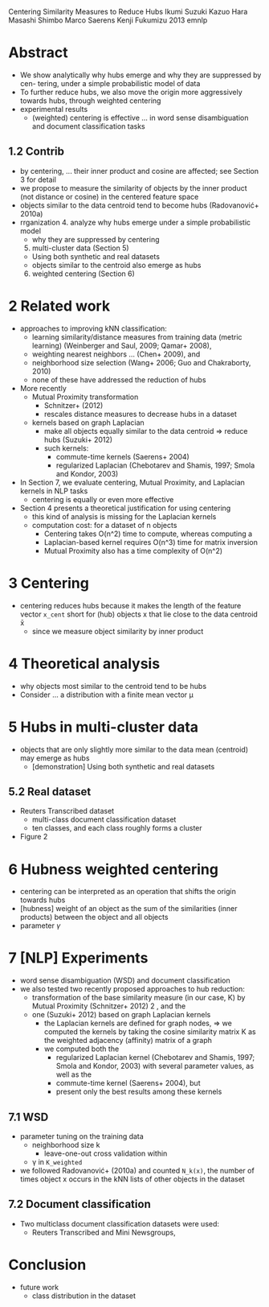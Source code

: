 Centering Similarity Measures to Reduce Hubs
Ikumi Suzuki Kazuo Hara Masashi Shimbo Marco Saerens Kenji Fukumizu
2013 emnlp

# Abstract

* We show analytically why hubs emerge and why they are suppressed by cen-
  tering, under a simple probabilistic model of data
* To further reduce hubs, we also move the origin more aggressively towards
  hubs, through weighted centering
* experimental results
  * (weighted) centering is effective ... in
    word sense disambiguation and document classification tasks

## 1.2 Contrib

* by centering, ... their inner product and cosine are affected;
  see Section 3 for detail
* we propose to measure the similarity of objects by the inner product
  (not distance or cosine) in the centered feature space
* objects similar to the data centroid tend to become hubs (Radovanović+ 2010a)
* rrganization
  4. analyze why hubs emerge under a simple probabilistic model
    * why they are suppressed by centering
  5. multi-cluster data (Section 5)
    * Using both synthetic and real datasets
    * objects similar to the centroid also emerge as hubs
  6. weighted centering (Section 6)

# 2 Related work

* approaches to improving kNN classification:
  * learning similarity/distance measures from training data (metric learning)
    (Weinberger and Saul, 2009; Qamar+ 2008),
  * weighting nearest neighbors ... (Chen+ 2009), and
  * neighborhood size selection (Wang+ 2006; Guo and Chakraborty, 2010)
  * none of these have addressed the reduction of hubs
* More recently
  * Mutual Proximity transformation
    * Schnitzer+ (2012)
    * rescales distance measures to decrease hubs in a dataset
  * kernels based on graph Laplacian
    * make all objects equally similar to the data centroid => reduce hubs
      (Suzuki+ 2012)
    * such kernels:
      * commute-time kernels (Saerens+ 2004)
      * regularized Laplacian
        (Chebotarev and Shamis, 1997; Smola and Kondor, 2003)
* In Section 7, we evaluate
  centering, Mutual Proximity, and Laplacian kernels in NLP tasks
  * centering is equally or even more effective
* Section 4 presents a theoretical justification for using centering
  * this kind of analysis is missing for the Laplacian kernels
  * computation cost: for a dataset of n objects
    * Centering takes O(n^2) time to compute, whereas computing a
    * Laplacian-based kernel requires O(n^3) time for matrix inversion
    * Mutual Proximity also has a time complexity of O(n^2)

# 3 Centering

* centering reduces hubs because it makes the length of the feature vector
  `x_cent` short for (hub) objects x that lie close to the data centroid x̄
  * since we measure object similarity by inner product

# 4 Theoretical analysis

* why objects most similar to the centroid tend to be hubs
* Consider ... a distribution with a finite mean vector μ

# 5 Hubs in multi-cluster data

* objects that are only slightly more similar to the data mean (centroid)
  may emerge as hubs
  * [demonstration] Using both synthetic and real datasets

## 5.2 Real dataset

* Reuters Transcribed dataset
  * multi-class document classification dataset
  * ten classes, and each class roughly forms a cluster
* Figure 2

# 6 Hubness weighted centering

* centering can be interpreted as an operation that
  shifts the origin towards hubs
* [hubness] weight of an object as the sum of the similarities (inner products)
  between the object and all objects
* parameter $\gamma$

# 7 [NLP] Experiments

* word sense disambiguation (WSD) and document classification
* we also tested two recently proposed approaches to hub reduction:
  * transformation of the base similarity measure (in our case, K) by Mutual
    Proximity (Schnitzer+ 2012) 2 , and the
  * one (Suzuki+ 2012) based on graph Laplacian kernels
    * the Laplacian kernels are defined for graph nodes,
    => we computed the kernels by taking the cosine similarity matrix K as the
      weighted adjacency (affinity) matrix of a graph
    * we computed both the
      * regularized Laplacian kernel (Chebotarev and Shamis, 1997; Smola and
        Kondor, 2003) with several parameter values, as well as the
      * commute-time kernel (Saerens+ 2004), but
      * present only the best results among these kernels

## 7.1 WSD

* parameter tuning on the training data
  * neighborhood size k
    * leave-one-out cross validation within
  * γ in `K_weighted`
* we followed Radovanović+ (2010a) and counted `N_k(x)`, the number of
  times object x occurs in the kNN lists of other objects in the dataset

## 7.2 Document classification

* Two multiclass document classification datasets were used:
  * Reuters Transcribed and Mini Newsgroups,

# Conclusion

* future work
  * class distribution in the dataset
